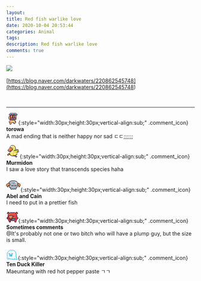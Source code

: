 ```yaml
---
layout: 
title: Red fish warlike love
date: 2020-10-04 20:53:44
categories: Animal
tags: 
description: Red fish warlike love
comments: true
---
```


![](https://blog.kakaocdn.net/dn/N7NKK/btqKbWyX1gj/Ak93iTOEQ1CvnQTyOCfYD0/img.jpg)

[https://blog.naver.com/darkwaters/220862545748](<https://blog.naver.com/darkwaters/220862545748>)

​

* * *

![comment](/assets/character/mask.png){:style="width:30px;height:30px;vertical-align:sub;" .comment_icon} **torowa**  
A mad ending that is neither happy nor sad ㄷㄷ;;;;;;   
  
![comment](/assets/character/duck.png){:style="width:30px;height:30px;vertical-align:sub;" .comment_icon} **Murmidon**  
I saw a love story that transcends species haha   
  
![comment](/assets/character/skull.png){:style="width:30px;height:30px;vertical-align:sub;" .comment_icon} **Abel and Cain**  
I need to put in a prettier fish   
  
![comment](/assets/character/pig.png){:style="width:30px;height:30px;vertical-align:sub;" .comment_icon} **Sometimes comments**  
@It's probably not one or two bitch who will have a plump guy, but the size is small.  
  
![comment](/assets/character/ghost.png){:style="width:30px;height:30px;vertical-align:sub;" .comment_icon} **Ten Duck Killer**  
Maeuntang with red hot pepper paste ㄱㄱ   
  

